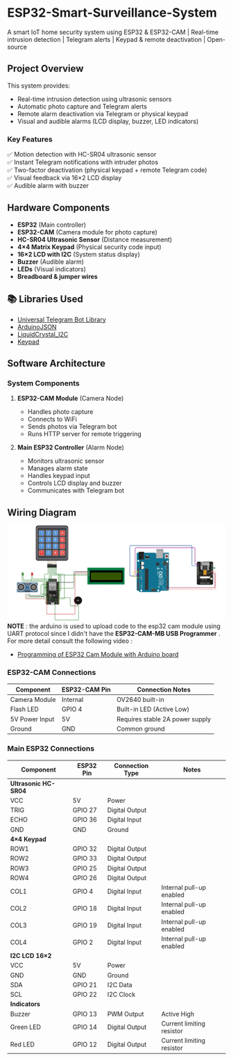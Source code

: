 # ESP32-Smart-Surveillance-System
A smart IoT home security system using ESP32 &amp; ESP32-CAM | Real-time intrusion detection | Telegram alerts | Keypad &amp; remote deactivation | Open-source

## Project Overview

This system provides:
- Real-time intrusion detection using ultrasonic sensors
- Automatic photo capture and Telegram alerts
- Remote alarm deactivation via Telegram or physical keypad
- Visual and audible alarms (LCD display, buzzer, LED indicators)

### Key Features
✅ Motion detection with HC-SR04 ultrasonic sensor  
✅ Instant Telegram notifications with intruder photos  
✅ Two-factor deactivation (physical keypad + remote Telegram code)  
✅ Visual feedback via 16×2 LCD display  
✅ Audible alarm with buzzer  

## Hardware Components
- **ESP32** (Main controller)
- **ESP32-CAM** (Camera module for photo capture)
- **HC-SR04 Ultrasonic Sensor** (Distance measurement)
- **4×4 Matrix Keypad** (Physical security code input)
- **16×2 LCD with I2C** (System status display)
- **Buzzer** (Audible alarm)
- **LEDs** (Visual indicators)
- **Breadboard & jumper wires**

## 📚 Libraries Used
- [Universal Telegram Bot Library](https://github.com/witnessmenow/Universal-Arduino-Telegram-Bot)
- [ArduinoJSON](https://github.com/bblanchon/ArduinoJson)
- [LiquidCrystal_I2C](https://github.com/johnrickman/LiquidCrystal_I2C)
- [Keypad](https://github.com/Chris--A/Keypad)

## Software Architecture

### System Components
1. **ESP32-CAM Module** (Camera Node)
   - Handles photo capture
   - Connects to WiFi
   - Sends photos via Telegram bot
   - Runs HTTP server for remote triggering

2. **Main ESP32 Controller** (Alarm Node)
   - Monitors ultrasonic sensor
   - Manages alarm state
   - Handles keypad input
   - Controls LCD display and buzzer
   - Communicates with Telegram bot
  
##  Wiring Diagram
![Wiring Diagram](docs/Wiring_Diagram.png)
**NOTE** : the arduino is used to upload code to the esp32 cam module using UART protocol since I didn't have 
the  **ESP32-CAM-MB USB Programmer** . For more detail consult the following video : 
- [Programming of ESP32 Cam Module with Arduino board](https://www.youtube.com/watch?v=k528CUAIgf0&ab_channel=GENIUSTECHNOLOGY)

### ESP32-CAM Connections
| Component       | ESP32-CAM Pin | Connection Notes              |
|-----------------|---------------|--------------------------------|
| Camera Module   | Internal      | OV2640 built-in               |
| Flash LED       | GPIO 4        | Built-in LED (Active Low)     |
| 5V Power Input  | 5V            | Requires stable 2A power supply|
| Ground          | GND           | Common ground                 |

### Main ESP32 Connections
| Component       | ESP32 Pin | Connection Type  | Notes                      |
|----------------|-----------|------------------|----------------------------|
| **Ultrasonic HC-SR04** |          |                  |                            |
| VCC            | 5V        | Power            |                            |
| TRIG           | GPIO 27   | Digital Output   |                            |
| ECHO           | GPIO 36   | Digital Input    |                            |
| GND            | GND       | Ground           |                            |
| **4×4 Keypad** |           |                  |                            |
| ROW1           | GPIO 32   | Digital Output   |                            |
| ROW2           | GPIO 33   | Digital Output   |                            |
| ROW3           | GPIO 25   | Digital Output   |                            |
| ROW4           | GPIO 26   | Digital Output   |                            |
| COL1           | GPIO 4    | Digital Input    | Internal pull-up enabled   |
| COL2           | GPIO 18   | Digital Input    | Internal pull-up enabled   |
| COL3           | GPIO 19   | Digital Input    | Internal pull-up enabled   |
| COL4           | GPIO 2    | Digital Input    | Internal pull-up enabled   |
| **I2C LCD 16×2** |         |                  |                            |
| VCC            | 5V        | Power            |                            |
| GND            | GND       | Ground           |                            |
| SDA            | GPIO 21   | I2C Data         |                            |
| SCL            | GPIO 22   | I2C Clock        |                            |
| **Indicators** |           |                  |                            |
| Buzzer         | GPIO 13   | PWM Output       | Active High               |
| Green LED      | GPIO 14   | Digital Output   | Current limiting resistor |
| Red LED        | GPIO 12   | Digital Output   | Current limiting resistor |
